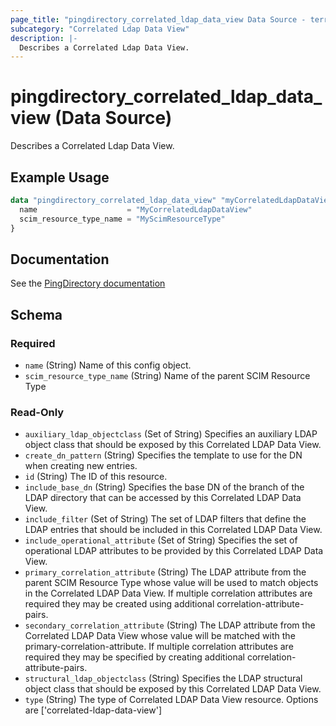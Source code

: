 ```yaml
---
page_title: "pingdirectory_correlated_ldap_data_view Data Source - terraform-provider-pingdirectory"
subcategory: "Correlated Ldap Data View"
description: |-
  Describes a Correlated Ldap Data View.
---
```


# pingdirectory_correlated_ldap_data_view (Data Source)

Describes a Correlated Ldap Data View.

## Example Usage

```terraform
data "pingdirectory_correlated_ldap_data_view" "myCorrelatedLdapDataView" {
  name                    = "MyCorrelatedLdapDataView"
  scim_resource_type_name = "MyScimResourceType"
}
```

## Documentation
See the [PingDirectory documentation](https://docs.pingidentity.com/r/en-us/pingdirectory-93/pd_ds_config_correlated_ldap_view)

<!-- schema generated by tfplugindocs -->
## Schema

### Required

- `name` (String) Name of this config object.
- `scim_resource_type_name` (String) Name of the parent SCIM Resource Type

### Read-Only

- `auxiliary_ldap_objectclass` (Set of String) Specifies an auxiliary LDAP object class that should be exposed by this Correlated LDAP Data View.
- `create_dn_pattern` (String) Specifies the template to use for the DN when creating new entries.
- `id` (String) The ID of this resource.
- `include_base_dn` (String) Specifies the base DN of the branch of the LDAP directory that can be accessed by this Correlated LDAP Data View.
- `include_filter` (Set of String) The set of LDAP filters that define the LDAP entries that should be included in this Correlated LDAP Data View.
- `include_operational_attribute` (Set of String) Specifies the set of operational LDAP attributes to be provided by this Correlated LDAP Data View.
- `primary_correlation_attribute` (String) The LDAP attribute from the parent SCIM Resource Type whose value will be used to match objects in the Correlated LDAP Data View. If multiple correlation attributes are required they may be created using additional correlation-attribute-pairs.
- `secondary_correlation_attribute` (String) The LDAP attribute from the Correlated LDAP Data View whose value will be matched with the primary-correlation-attribute. If multiple correlation attributes are required they may be specified by creating additional correlation-attribute-pairs.
- `structural_ldap_objectclass` (String) Specifies the LDAP structural object class that should be exposed by this Correlated LDAP Data View.
- `type` (String) The type of Correlated LDAP Data View resource. Options are ['correlated-ldap-data-view']


